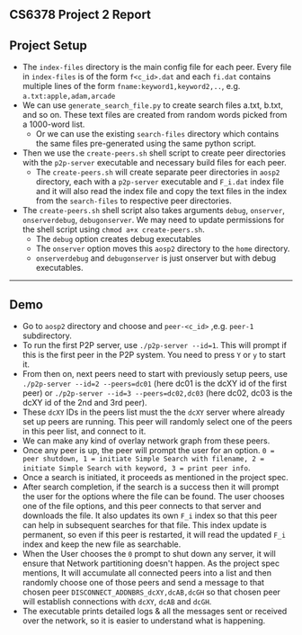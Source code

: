 ## CS6378 Project 2 Report

## Project Setup

- The `index-files` directory is the main config file for each peer. Every file in `index-files` is of the form `f<c_id>.dat` and each `fi.dat` contains multiple lines of the form `fname:keyword1,keyword2,..`, e.g. `a.txt:apple,adam,arcade`
- We can use `generate_search_file.py` to create search files a.txt, b.txt, and so on. These text files are created from random words picked from a 1000-word list.
  - Or we can use the existing `search-files` directory which contains the same files pre-generated using the same python script.
- Then we use the `create-peers.sh` shell script to create peer directories with the `p2p-server` executable and necessary build files for each peer.
  - The `create-peers.sh` will create separate peer directories in `aosp2` directory, each with a `p2p-server` executable and `F_i.dat` index file and it will also read the index file and copy the text files in the index from the `search-files` to respective peer directories.
- The `create-peers.sh` shell script also takes arguments `debug`, `onserver`, `onserverdebug`, `debugonserver`. We may need to update permissions for the shell script using `chmod a+x create-peers.sh`.
  - The `debug` option creates debug executables
  - The `onserver` option moves this `aosp2` directory to the `home` directory.
  - `onserverdebug` and `debugonserver` is just onserver but with debug executables.

<hr>

## Demo

- Go to `aosp2` directory and choose and `peer-<c_id>` ,e.g. `peer-1` subdirectory.
- To run the first P2P server, use `./p2p-server --id=1`. This will prompt if this is the first peer in the P2P system. You need to press `Y` or `y` to start it.
- From then on, next peers need to start with previously setup peers, use `./p2p-server --id=2 --peers=dc01` (here dc01 is the dcXY id of the first peer) or `./p2p-server --id=3 --peers=dc02,dc03` (here dc02, dc03 is the dcXY id of the 2nd and 3rd peer).
- These `dcXY` IDs in the peers list must the the `dcXY` server where already set up peers are running. This peer will randomly select one of the peers in this peer list, and connect to it.
- We can make any kind of overlay network graph from these peers.
- Once any peer is up, the peer will prompt the user for an option. `0 = peer shutdown, 1 = initiate Simple Search with filename, 2 = initiate Simple Search with keyword, 3 = print peer info`.
- Once a search is initiated, it proceeds as mentioned in the project spec.
- After search completion, if the search is a success then it will prompt the user for the options where the file can be found.
The user chooses one of the file options, and this peer connects to that server and downloads the file. It also updates its own `F_i` index so that this peer can help in subsequent searches for that file. This index update is permanent, so even if this peer is restarted, it will read the updated `F_i` index and keep the new file as searchable.
- When the User chooses the `0` prompt to shut down any server, it will ensure that Network partitioning doesn't happen. As the project spec mentions, It will accumulate all connected peers into a list and then randomly choose one of those peers and send a message to that chosen peer `DISCONNECT_ADDNBRS_dcXY,dcAB,dcGH` so that chosen peer will establish connections with `dcXY`, `dcAB` and `dcGH`.
- The executable prints detailed logs & all the messages sent or received over the network, so it is easier to understand what is happening.